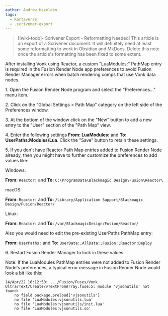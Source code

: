 ```yaml
---
author: Andrew Hazelden
tags:
  - Kartaverse
  - .scrivener-export
---
```




> [!wiki-todo]- Scrivener Export - Reformatting Needed!
> This article is an export of a Scrivener document. It will definitely need at least some reformatting to work in Obsidian and MkDocs. Delete this note once the article's formatting  has been fixed to some extent.

After installing Vonk using Reactor, a custom "LuaModules:" PathMap entry is required in the Fusion Render Node app preferences to avoid Fusion Render Manager errors when batch rendering comps that use Vonk data nodes.

1\. Open the Fusion Render Node program and select the "Preferences..." menu item.

2\. Click on the "Global Settings \> Path Map" category on the left side of the Preferences window.

3\. At the bottom of the window click on the "New" button to add a new entry to the "User" section of the "Path Map" view.

4\. Enter the following settings **From: LuaModules:** and **To: UserPaths:Modules/Lua**. Click the "Save" button to retain these settings.

5\. If you don't have Reactor Path Map entries added to Fusion Render Node already, then you might have to further customize the preferences to add values like:

Windows:

**From:** `Reactor:` and **To:** `C:\ProgramData\Blackmagic Design\Fusion\Reactor\`

macOS:

**From:** `Reactor:` and **To:** `/Library/Application Support/Blackmagic Design/Fusion/Reactor/`

Linux:

**From:** `Reactor:` and **To:** `/var/BlackmagicDesign/Fusion/Reactor/`

Also you would need to edit the pre-existing UserPaths PathMap entry:

**From:** `UserPaths:` and **To:** `UserData:;AllData:;Fusion:;Reactor:Deploy`

6\. Restart Fusion Render Manager to lock in these values.

Note: If the LuaModules PathMap entries were not added to Fusion Render Node's preferences, a typical error message in Fusion Render Node would look a bit like this:

    14/Apr/22 16:12:50: .../Fusion/Fuses/Vonk Ultra/Text/Create/vTextFromArray.fuse:5: module 'vjsonutils' not found:
        no field package.preload['vjsonutils']
        no file 'LuaModules:vjsonutils.lua'
        no file 'LuaModules:vjsonutils/init.lua'
        no file 'LuaModules:vjsonutils.so'